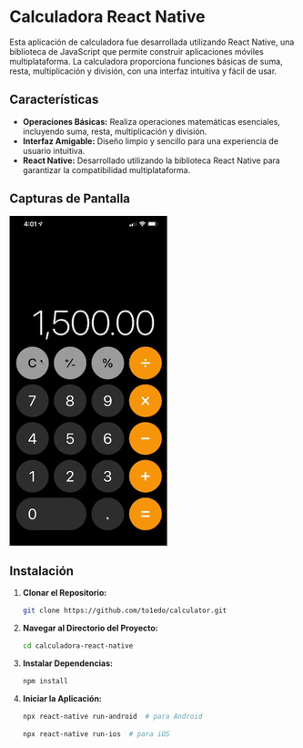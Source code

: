 # Calculadora React Native

Esta aplicación de calculadora fue desarrollada utilizando React Native, una biblioteca de JavaScript que permite construir aplicaciones móviles multiplataforma. La calculadora proporciona funciones básicas de suma, resta, multiplicación y división, con una interfaz intuitiva y fácil de usar.

## Características

- **Operaciones Básicas:** Realiza operaciones matemáticas esenciales, incluyendo suma, resta, multiplicación y división.
- **Interfaz Amigable:** Diseño limpio y sencillo para una experiencia de usuario intuitiva.
- **React Native:** Desarrollado utilizando la biblioteca React Native para garantizar la compatibilidad multiplataforma.

## Capturas de Pantalla

![Captura de Pantalla](/Screenshot.png)
## Instalación

1. **Clonar el Repositorio:**

   ```bash
   git clone https://github.com/to1edo/calculator.git

2. **Navegar al Directorio del Proyecto:**

   ```bash
   cd calculadora-react-native
   ```

3. **Instalar Dependencias:**

   ```bash
   npm install
   ```

4. **Iniciar la Aplicación:**

   ```bash
   npx react-native run-android  # para Android
   ```

   ```bash
   npx react-native run-ios  # para iOS
   ```
